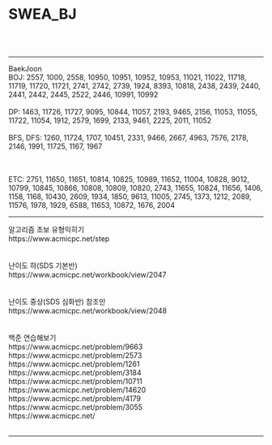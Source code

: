 # SWEA_BJ
<br><br>
<hr>BaekJoon <br>
BOJ: 2557, 1000, 2558, 10950, 10951, 10952, 10953, 11021, 11022, 11718, 11719, 11720, 11721, 2741, 2742, 2739, 1924, 8393, 10818, 2438, 2439, 2440, 2441, 2442, 2445, 2522, 2446, 10991, 10992 <br>
<br>
DP: 1463, 11726, 11727, 9095, 10844, 11057, 2193, 9465, 2156, 11053, 11055, 11722, 11054, 1912, 2579, 1699, 2133, 9461, 2225, 2011, 11052 <br>
<br>
BFS, DFS: 1260, 11724, 1707, 10451, 2331, 9466, 2667, 4963, 7576, 2178, 2146, 1991, 11725, 1167, 1967<br>
<br><br>

ETC: 2751, 11650, 11651, 10814, 10825, 10989, 11652, 11004, 10828, 9012, 10799, 10845, 10866, 10808, 10809, 10820, 2743, 11655, 10824, 11656, 1406, 1158, 1168, 10430, 2609, 1934, 1850, 9613, 11005, 2745, 1373, 1212, 2089, 11576, 1978, 1929, 6588, 11653, 10872, 1676, 2004 <br>
<hr>
알고리즘 초보 유형익히기<br>
https://www.acmicpc.net/step<br>
<br><br>
난이도 하(SDS 기본반)<br>
https://www.acmicpc.net/workbook/view/2047<br>
<br><br>
난이도 중상(SDS 심화반) 참조만<br>
https://www.acmicpc.net/workbook/view/2048 <br>
<br><br>
백준 연습해보기<br>
https://www.acmicpc.net/problem/9663<br>
https://www.acmicpc.net/problem/2573<br>
https://www.acmicpc.net/problem/1261<br>
https://www.acmicpc.net/problem/3184<br>
https://www.acmicpc.net/problem/10711<br>
https://www.acmicpc.net/problem/14620<br>
https://www.acmicpc.net/problem/4179<br>
https://www.acmicpc.net/problem/3055<br>
https://www.acmicpc.net/<br><br><hr>
